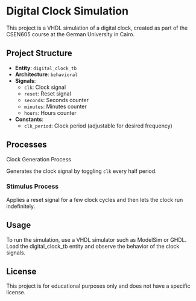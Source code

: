 # Digital Clock Simulation

This project is a VHDL simulation of a digital clock, created as part of the CSEN605 course at the German University in Cairo.

## Project Structure

- **Entity**: `digital_clock_tb`
- **Architecture**: `behavioral`
- **Signals**:
  - `clk`: Clock signal
  - `reset`: Reset signal
  - `seconds`: Seconds counter
  - `minutes`: Minutes counter
  - `hours`: Hours counter
- **Constants**:
  - `clk_period`: Clock period (adjustable for desired frequency)

## Processes

Clock Generation Process

Generates the clock signal by toggling `clk` every half period.

### Stimulus Process

Applies a reset signal for a few clock cycles and then lets the clock run indefinitely.

## Usage

To run the simulation, use a VHDL simulator such as ModelSim or GHDL. Load the digital_clock_tb entity and observe the behavior of the clock signals.

## License

This project is for educational purposes only and does not have a specific license.
